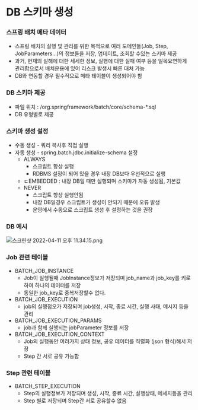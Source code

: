 # DB 스키마 생성

### 스프링 배치 메타 데이터

- 스프링 배치의 실행 및 관리를 위한 목적으로 여러 도메인들(Job, Step, JobParameters...)의 정보들을 저장, 업데이트, 조회할 수있는 스키마 제공
- 과거, 현재의 실해에 대한 세세한 정보, 실행에 대한 실패 여부 등을 일목요연하게 관리함으로서 배치운용에 있어 리스크 발생시 빠른 대처 가능
- DB와 연동할 경우 필수적으로 메타 테이블이 생성되어야 함

### DB 스키마 제공

- 파일 위치 : /org.springframework/batch/core/schema-*.sql
- DB 유형별로 제공

### 스키마 생성 설정

- 수동 생성  - 쿼리 복사후 직접 실행
- 자동 생성 - spring.batch.jdbc.initialize-schema 설정
    - ALWAYS
        - 스크립트 항상 실행
        - RDBMS 설정이 되어 있을 경우 내장 DB보다 우선적으로 실행
    - ㄷEMBEDDED : 내장 DB일 때만 실행되며 스키마가 자동 생성됨, 기본값
    - NEVER
        - 스크립트 항상 실행안됨
        - 내장 DB일경우 스크립트가 생성이 안되기 때문에 오류 발생
        - 운영에서 수동으로 스크립트 생성 후 설정하는 것을 권장
        

### DB 예시

![스크린샷 2022-04-11 오후 11.34.15.png](DB%20%E1%84%89%E1%85%B3%E1%84%8F%E1%85%B5%E1%84%86%E1%85%A1%20%20169b4/%E1%84%89%E1%85%B3%E1%84%8F%E1%85%B3%E1%84%85%E1%85%B5%E1%86%AB%E1%84%89%E1%85%A3%E1%86%BA_2022-04-11_%E1%84%8B%E1%85%A9%E1%84%92%E1%85%AE_11.34.15.png)

### Job 관련 테이블

- BATCH_JOB_INSTANCE
    - Job이 실행될때 JobInstance정보가 저장되며 job_name과 job_key를 키로 하여 하나의 데이터를 저장
    - 동일한 job_key로 중복저장할수 없다.
- BATCH_JOB_EXECUTION
    - job의 실행접오가 저장되며 job생성, 시작, 종료 시간, 실행 사태, 메시지 등을 관리
- BATCH_JOB_EXECUTION_PARAMS
    - job과 함께 실행되는 jobParameter 정보를 저장
- BATCH_JOB_EXECUTION_CONTEXT
    - Job의 실행동안 여러가지 상태 정보, 공유 데이터를 직렬화 (json 형식)해서 저장
    - Step 간 서로 공유 가능함

### Step 관련 테이블

- BATCH_STEP_EXECUTION
    - Step의 실행정보가 저장되며 생성, 시작, 종료 시간, 실행상태, 메세지등을 관리
    - Step 별로 저장되며 Step간 서로 공유할수 없음